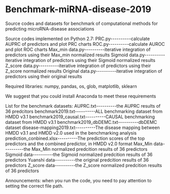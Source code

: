 # Benchmark-miRNA-disease-2019

Source codes and datasets for benchmark of computational methods for predicting microRNA-disease associations

Source codes implemented on Python 2.7:
PRC.py----------calculate AUPRC of predictors and plot PRC charts
ROC.py----------calculate AUROC and plot ROC charts
Max_min data.py----------iterative integration of predictors using their Max_min normalized results 
Sigmoid data.py----------iterative integration of predictors using their Sigmoid normalized results 
Z_score data.py----------iterative integration of predictors using their Z_score normalized results 
Original data.py----------iterative integration of predictors using their original results

Required libraries: numpy, pandas, os, glob, matplotlib, sklearn

We suggest  that you could install Anaconda to meet these requirements

List for the benchmark datasets:
AUPRC.txt----------the AUPRC results of 36 predcitors
benchmark2019.txt----------ALL benchmarking dataset from HMDD v3.1
benchmark2019_causal.txt----------CAUSAL benchmarking dataset from HMDD v3.1
benchmark2019_dbDEMC.txt----------dbDEMC dataset
disease-mapping2019.txt----------The disease mapping between HMDD v3.1 and HMDD v2.0 used in the benchmarking analysis
prediction_conbined.xlsx----------The prediction scores of the top predictors and the combined predictor, in HMDD v2.0 format
Max_Min data----------the Max_Min normalized predcition results of 36 predictors
Sigmoid data----------the Sigmoid normalized predcition results of 36 predictors
Yuanshi data----------the original  predcition results of 36 predictors
Z_score data----------the Z_score normalized predcition results of 36 predictors

Announcements: when you run the code, you need to pay attention to setting the correct file path.
